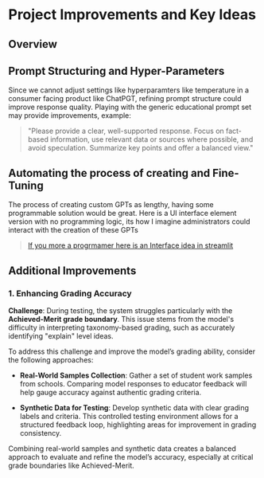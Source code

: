 # Project Improvements and Key Ideas

## Overview



## Prompt Structuring and Hyper-Parameters

Since we cannot adjust settings like hyperparamters like temperature in a consumer facing product like ChatPGT, refining prompt structure could improve response quality. Playing with the generic educational prompt set may provide improvements, example:

> "Please provide a clear, well-supported response. Focus on fact-based information, use relevant data or sources where possible, and avoid speculation. Summarize key points and offer a balanced view."

## Automating the process of creating and Fine-Tuning
The process of creating custom GPTs as lengthy, having some programmable solution would be great. Here is a UI interface element version with no programming logic, its how I imagine administrators could interact with the creation of these GPTs
> [If you more a progrmamer here is an Interface idea in streamlit](https://compass-7xbge7bantgy42qruygvgb.streamlit.app/)

## Additional Improvements

### 1. Enhancing Grading Accuracy

**Challenge**: During testing, the system struggles particularly with the **Achieved-Merit grade boundary**. This issue stems from the model's difficulty in interpreting taxonomy-based grading, such as accurately identifying "explain" level ideas.

To address this challenge and improve the model’s grading ability, consider the following approaches:

- **Real-World Samples Collection**: Gather a set of student work samples from schools. Comparing model responses to educator feedback will help gauge accuracy against authentic grading criteria.
  
- **Synthetic Data for Testing**: Develop synthetic data with clear grading labels and criteria. This controlled testing environment allows for a structured feedback loop, highlighting areas for improvement in grading consistency.

Combining real-world samples and synthetic data creates a balanced approach to evaluate and refine the model’s accuracy, especially at critical grade boundaries like Achieved-Merit.
